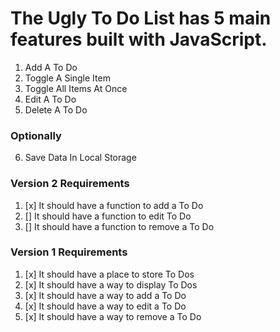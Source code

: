 # The Ugly To Do List has 5 main features built with JavaScript.

1.  Add A To Do
2.  Toggle A Single Item
3.  Toggle All Items At Once
4.  Edit A To Do
5.  Delete A To Do

### Optionally

6.  Save Data In Local Storage

### Version 2 Requirements

1.  [x] It should have a function to add a To Do
2.  [] It should have a function to edit To Do
3.  [] It should have a function to remove a To Do

### Version 1 Requirements

1.  [x] It should have a place to store To Dos
2.  [x] It should have a way to display To Dos
3.  [x] It should have a way to add a To Do
4.  [x] It should have a way to edit a To Do
5.  [x] It should have a way to remove a To Do
